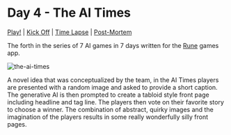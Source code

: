 # Day 4 - The AI Times
[Play!](https://join.rune.ai/game/K6CmPyI5-igE) | [Kick Off](https://www.youtube.com/watch?v=txwfVyAgvuo) | [Time Lapse](https://www.youtube.com/watch?v=9e-1mgHVeqg) | [Post-Mortem](https://www.youtube.com/watch?v=SP97rXevq6Q) 

The forth in the series of 7 AI games in 7 days written for the [Rune](https://rune.ai) games app.

![the-ai-times](https://github.com/user-attachments/assets/8147eb51-c317-48a5-87e3-93241ddec4b1)

A novel idea that was conceptualized by the team, in the AI Times players are presented with a random image and asked to provide a short caption. The generative AI is then prompted to create a tabloid style front page including headline and tag line. The players then vote on their favorite story to choose a winner. The combination of abstract, quirky images and the imagination of the players results in some really wonderfully silly front pages. 
